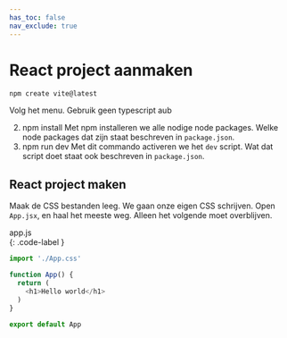 ```yaml
---
has_toc: false
nav_exclude: true
---
```


# React project aanmaken

`npm create vite@latest`

Volg het menu. Gebruik geen typescript aub

2. npm install
Met npm installeren we alle nodige node packages. Welke node packages dat zijn staat beschreven in `package.json`. 
3. npm run dev
Met dit commando activeren we het `dev` script. Wat dat script doet staat ook beschreven in `package.json`. 

## React project maken
Maak de CSS bestanden leeg. We gaan onze eigen CSS schrijven.
Open `App.jsx`, en haal het meeste weg. Alleen het volgende moet overblijven. 

app.js  
{: .code-label }

```js 
import './App.css'

function App() {
  return (
    <h1>Hello world</h1>
  )
}

export default App
```